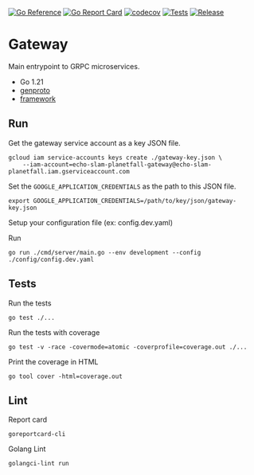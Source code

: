 [![Go Reference](https://pkg.go.dev/badge/github.com/planetfall/gateway.svg)](https://pkg.go.dev/github.com/planetfall/gateway)
[![Go Report Card](https://goreportcard.com/badge/github.com/planetfall/gateway)](https://goreportcard.com/report/github.com/planetfall/gateway)
[![codecov](https://codecov.io/gh/planetfall/gateway/graph/badge.svg?token=QWPH8FP2BO)](https://codecov.io/gh/planetfall/gateway)
[![Tests](https://github.com/planetfall/gateway/actions/workflows/gateway.yml/badge.svg)](https://github.com/Planetfall/Gateway/actions/workflows/gateway.yml)
[![Release](https://img.shields.io/github/release/gin-gonic/gin.svg?style=flat-square)](https://github.com/gin-gonic/gin/releases)

# Gateway

Main entrypoint to GRPC microservices.
- Go 1.21
- [genproto](https://github.com/Planetfall/genproto)
- [framework](https://github.com/Planetfall/Framework)

## Run

Get the gateway service account as a key JSON file.
```
gcloud iam service-accounts keys create ./gateway-key.json \
    --iam-account=echo-slam-planetfall-gateway@echo-slam-planetfall.iam.gserviceaccount.com
```

Set the `GOOGLE_APPLICATION_CREDENTIALS` as the path to this JSON file.
```
export GOOGLE_APPLICATION_CREDENTIALS=/path/to/key/json/gateway-key.json
```

Setup your configuration file (ex: config.dev.yaml)

Run
```
go run ./cmd/server/main.go --env development --config ./config/config.dev.yaml
```

## Tests

Run the tests
```
go test ./...
```

Run the tests with coverage
```
go test -v -race -covermode=atomic -coverprofile=coverage.out ./...
```

Print the coverage in HTML
```
go tool cover -html=coverage.out
```

## Lint

Report card
```
goreportcard-cli
```

Golang Lint
```
golangci-lint run
```